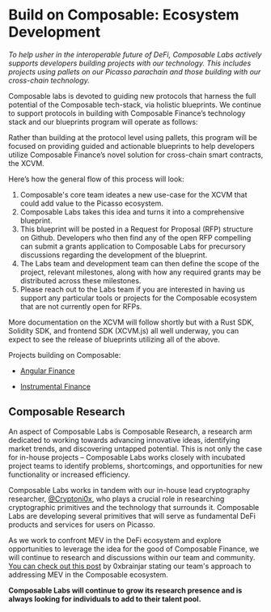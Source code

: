 # Build on Composable: Ecosystem Development

*To help usher in the interoperable future of DeFi, 
Composable Labs actively supports developers building projects with our technology. 
This includes projects using pallets on our Picasso parachain and those building with our cross-chain technology.*

Composable labs is devoted to guiding new protocols that harness the full potential of the Composable tech-stack, 
via holistic blueprints.
We continue to support protocols in building with Composable Finance’s technology stack and our blueprints program will 
operate as follows:


Rather than building at the protocol level using pallets, this program will be focused on providing guided and actionable 
blueprints to help developers utilize Composable Finance’s novel solution for cross-chain smart contracts, the XCVM.

Here’s how the general flow of this process will look:
1. Composable's core team ideates a new use-case for the XCVM that could add value to the Picasso ecosystem.
2. Composable Labs takes this idea and turns it into a comprehensive blueprint.
3. This blueprint will be posted in a Request for Proposal (RFP) structure on Github. 
   Developers who then find any of the open RFP compelling can submit a grants application to Composable Labs for 
   precursory discussions regarding the development of the blueprint.
4. The Labs team and development team can then define the scope of the project, relevant milestones, 
   along with how any required grants may be distributed across these milestones.
5. Please reach out to the Labs team if you are interested in having us support any particular tools or projects 
   for the Composable ecosystem that are not currently open for RFPs.

More documentation on the XCVM will follow shortly but with a Rust SDK, Solidity SDK, and frontend SDK (XCVM.js) 
all well underway, you can expect to see the release of blueprints utilizing all of the above.

Projects building on Composable:

- [Angular Finance](https://www.angular.finance/)

- [Instrumental Finance](https://www.instrumental.finance/)

## Composable Research

An aspect of Composable Labs is Composable Research, a research arm dedicated to working towards advancing innovative ideas,
identifying market trends, and discovering untapped potential.
This is not only the case for in-house projects – Composable Labs works closely with incubated project teams to identify
problems, shortcomings, and opportunities for new functionality or increased efficiency.

Composable Labs works in tandem with our in-house lead cryptography researcher,
[@Cryptoni0x](https://twitter.com/Cryptoni0x), who plays a crucial role in researching cryptographic primitives and the
technology that surrounds it. Composable Labs are developing several primitives that will serve as fundamental DeFi
products and services for users on Picasso.

As we work to confront MEV in the DeFi ecosystem and explore opportunities to leverage the idea for the good of
Composable Finance, we will continue to research and discussions within our team and community.
[You can check out this post](https://medium.com/@ComposableLabs/addressing-mev-in-composables-cross-layer-solution-b59f91fc46dc)
by 0xbrainjar stating our team's approach to addressing MEV in the Composable ecosystem.

**Composable Labs will continue to grow its research presence and is always looking for individuals to add to their
talent pool.**
